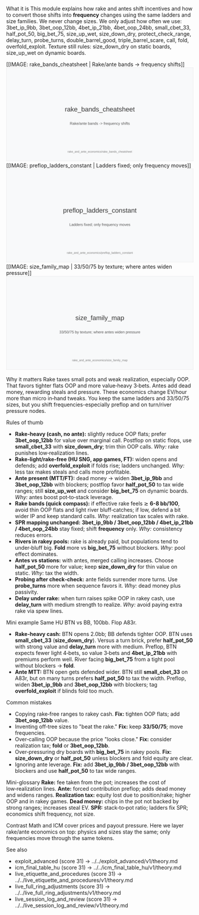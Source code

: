 What it is
This module explains how rake and antes shift incentives and how to convert those shifts into **frequency** changes using the same ladders and size families. We never change sizes. We only adjust how often we use: 3bet_ip_9bb, 3bet_oop_12bb, 4bet_ip_21bb, 4bet_oop_24bb, small_cbet_33, half_pot_50, big_bet_75, size_up_wet, size_down_dry, protect_check_range, delay_turn, probe_turns, double_barrel_good, triple_barrel_scare, call, fold, overfold_exploit. Texture still rules: size_down_dry on static boards, size_up_wet on dynamic boards.

[[IMAGE: rake_bands_cheatsheet | Rake/ante bands -> frequency shifts]]
![Rake/ante bands -> frequency shifts](images/rake_bands_cheatsheet.svg)
[[IMAGE: preflop_ladders_constant | Ladders fixed; only frequency moves]]
![Ladders fixed; only frequency moves](images/preflop_ladders_constant.svg)
[[IMAGE: size_family_map | 33/50/75 by texture; where antes widen pressure]]
![33/50/75 by texture; where antes widen pressure](images/size_family_map.svg)

Why it matters
Rake taxes small pots and weak realization, especially OOP. That favors tighter flats OOP and more value‑heavy 3‑bets. Antes add dead money, rewarding steals and pressure. These economics change EV/hour more than micro in‑hand tweaks. You keep the same ladders and 33/50/75 sizes, but you shift frequencies-especially preflop and on turn/river pressure nodes.

Rules of thumb

* **Rake‑heavy (cash, no ante):** slightly reduce OOP flats; prefer **3bet_oop_12bb** for value over marginal call. Postflop on static flops, use **small_cbet_33** with **size_down_dry**; trim thin OOP calls. *Why:* rake punishes low‑realization lines.
* **Rake‑light/rake‑free (HU SNG, app games, FT):** widen opens and defends; add **overfold_exploit** if folds rise; ladders unchanged. *Why:* less tax makes steals and calls more profitable.
* **Ante present (MTT/FT):** dead money -> widen **3bet_ip_9bb** and **3bet_oop_12bb** with blockers; postflop favor **half_pot_50** to tax wide ranges; still **size_up_wet** and consider **big_bet_75** on dynamic boards. *Why:* antes boost pot‑to‑stack leverage.
* **Rake bands (quick compass):** if effective rake feels ≳ **6-8 bb/100**, avoid thin OOP flats and light river bluff‑catches; if low, defend a bit wider IP and keep standard calls. *Why:* realization tax scales with rake.
* **SPR mapping unchanged:** **3bet_ip_9bb / 3bet_oop_12bb / 4bet_ip_21bb / 4bet_oop_24bb** stay fixed; shift **frequency** only. *Why:* consistency reduces errors.
* **Rivers in rakey pools:** rake is already paid, but populations tend to under‑bluff big. **Fold** more vs **big_bet_75** without blockers. *Why:* pool effect dominates.
* **Antes vs stations:** with antes, merged calling increases. Choose **half_pot_50** more for value; keep **size_down_dry** for thin value on static. *Why:* tax the width.
* **Probing after check‑check:** ante fields surrender more turns. Use **probe_turns** more when sequence favors it. *Why:* dead money plus passivity.
* **Delay under rake:** when turn raises spike OOP in rakey cash, use **delay_turn** with medium strength to realize. *Why:* avoid paying extra rake via spew lines.

Mini example
Same HU BTN vs BB, 100bb. Flop A83r.

* **Rake‑heavy cash:** BTN opens 2.0bb; BB defends tighter OOP. BTN uses **small_cbet_33** (**size_down_dry**). Versus a turn brick, prefer **half_pot_50** with strong value and **delay_turn** more with medium. Preflop, BTN expects fewer light 4‑bets, so value 3‑bets and **4bet_ip_21bb** with premiums perform well. River facing **big_bet_75** from a tight pool without blockers -> **fold**.
* **Ante MTT:** BTN open gets defended wider. BTN still **small_cbet_33** on A83r, but on many turns prefers **half_pot_50** to tax the width. Preflop, widen **3bet_ip_9bb** and **3bet_oop_12bb** with blockers; tag **overfold_exploit** if blinds fold too much.

Common mistakes

* Copying rake‑free ranges to rakey cash. **Fix:** tighten OOP flats; add **3bet_oop_12bb** value.
* Inventing off‑tree sizes to "beat the rake." **Fix:** keep **33/50/75**; move frequencies.
* Over‑calling OOP because the price "looks close." **Fix:** consider realization tax; **fold** or **3bet_oop_12bb**.
* Over‑pressuring dry boards with **big_bet_75** in rakey pools. **Fix:** **size_down_dry** or **half_pot_50** unless blockers and fold equity are clear.
* Ignoring ante leverage. **Fix:** add **3bet_ip_9bb / 3bet_oop_12bb** with blockers and use **half_pot_50** to tax wide ranges.

Mini-glossary
**Rake:** fee taken from the pot; increases the cost of low‑realization lines. 
**Ante:** forced contribution preflop; adds dead money and widens ranges. 
**Realization tax:** equity lost due to position/rake; higher OOP and in rakey games. 
**Dead money:** chips in the pot not backed by strong ranges; increases steal EV. 
**SPR:** stack‑to‑pot ratio; ladders fix SPR; economics shift frequency, not size.

Contrast
Math and ICM cover prices and payout pressure. Here we layer rake/ante economics on top: physics and sizes stay the same; only frequencies move through the same tokens.

See also
- exploit_advanced (score 31) -> ../../exploit_advanced/v1/theory.md
- icm_final_table_hu (score 31) -> ../../icm_final_table_hu/v1/theory.md
- live_etiquette_and_procedures (score 31) -> ../../live_etiquette_and_procedures/v1/theory.md
- live_full_ring_adjustments (score 31) -> ../../live_full_ring_adjustments/v1/theory.md
- live_session_log_and_review (score 31) -> ../../live_session_log_and_review/v1/theory.md